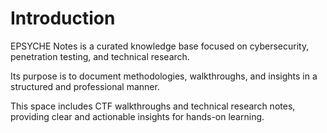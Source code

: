 # Introduction

EPSYCHE Notes is a curated knowledge base focused on cybersecurity, penetration testing, and technical research.&#x20;

Its purpose is to document methodologies, walkthroughs, and insights in a structured and professional manner.

This space includes CTF walkthroughs and technical research notes, providing clear and actionable insights for hands-on learning.
